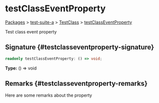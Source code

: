 # testClassEventProperty

[Packages](/) &gt; [test-suite-a](/test-suite-a) &gt; [TestClass](/test-suite-a/testclass-class) &gt; [testClassEventProperty](/test-suite-a/testclass-class/testclasseventproperty-property)

Test class event property

## Signature {#testclasseventproperty-signature}

```typescript
readonly testClassEventProperty: () => void;
```

**Type:** () =&gt; void

## Remarks {#testclasseventproperty-remarks}

Here are some remarks about the property
